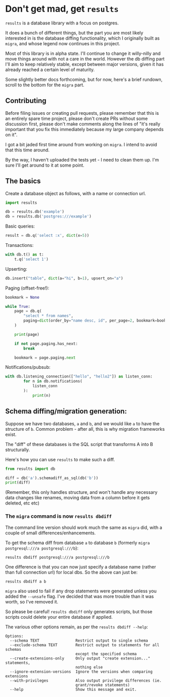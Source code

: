 # Don't get mad, get `results`

`results` is a database library with a focus on postgres. 

It does a bunch of different things, but the part you are most likely interested in is the database diffing functionality, which I originally built as `migra`, and whose legend now continues in this project.

Most of this library is in alpha state. I'll continue to change it willy-nilly and move things around with not a care in the world. However the db diffing part I'll aim to keep relatively stable, except between major versions, given it has already reached a certain level of maturity.

Some slightly better docs forthcoming, but for now, here's a brief rundown, scroll to the bottom for the `migra` part.


## Contributing

Before filing issues or creating pull requests, please remember that this is an entirely spare time project, please don't create PRs without some discussion first, please don't make comments along the lines of "it's really important that you fix this immediately because my large company depends on it".

I got a bit jaded first time around from working on `migra`. I intend to avoid that this time around.

By the way, I haven't uploaded the tests yet - I need to clean them up. I'm sure I'll get around to it at some point.


## The basics

Create a database object as follows, with a name or connection url.

```python
import results

db = results.db('example')
db = results.db('postgres:///example')
```

Basic queries: 

```python
result = db.q('select :x', dict(x=5))
```

Transactions:

```python
with db.t() as t:
    t.q('select 1')
```

Upserting:

```python
db.insert("table", dict(a="hi", b=1), upsert_on="a")
```

Paging (offset-free!):

```python
bookmark = None

while True:
    page = db.q(
        "select * from names",
        paging=dict(order_by="name desc, id", per_page=2, bookmark=bookmark),
    )

    print(page)

    if not page.paging.has_next:
        break

    bookmark = page.paging.next
```

Notifications/pubsub:

```python
with db.listening_connection(["hello", "hello2"]) as listen_conn:
        for n in db.notifications(
            listen_conn
        ):
            print(n)
```

## Schema diffing/migration generation:

Suppose we have two databases, `a` and `b`, and we would like `a` to have the structure of `b`. Common problem - after all, this is why migration frameworks exist.

The "diff" of these databases is the SQL script that transforms A into B structurally.

Here's how you can use `results` to make such a diff.

```python
from results import db

diff = db('a').schemadiff_as_sql(db('b'))
print(diff)
```

(Remember, this only handles structure, and won't handle any necessary data changes like renames, moving data from a column before it gets deleted, etc etc)


### The `migra` command is now `results dbdiff`

The command line version should work much the same as `migra` did, with a couple of small differences/enhancements.

To get the schema diff from database `a` to database `b` (formerly `migra postgresql:///a postgresql:///b`):

    results dbdiff postgresql:///a postgresql:///b

One difference is that you can now just specify a database name (rather than full connection url) for local dbs. So the above can just be:

    results dbdiff a b

`migra` also used to fail if any drop statements were generated unless you added the `--unsafe` flag. I've decided that was more trouble than it was worth, so I've removed it. 

So please be careful! `results dbdiff` only generates scripts, but those scripts could delete your entire database if applied.

The various other options remain, as per the `results dbdiff --help`:

```
Options:
  --schema TEXT                Restrict output to single schema
  --exclude-schema TEXT        Restrict output to statements for all schemas
                               except the specified schema
  --create-extensions-only     Only output "create extension..." statements,
                               nothing else
  --ignore-extension-versions  Ignore the versions when comparing extensions
  --with-privileges            Also output privilege differences (ie.
                               grant/revoke statements)
  --help                       Show this message and exit.
```




